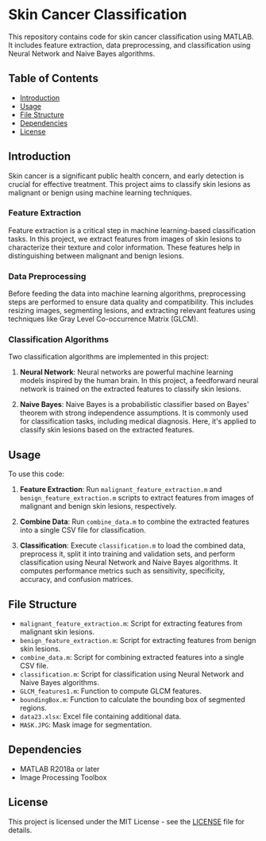 # Skin Cancer Classification

This repository contains code for skin cancer classification using MATLAB. It includes feature extraction, data preprocessing, and classification using Neural Network and Naive Bayes algorithms.

## Table of Contents
- [Introduction](#introduction)
- [Usage](#usage)
- [File Structure](#file-structure)
- [Dependencies](#dependencies)
- [License](#license)

## Introduction
Skin cancer is a significant public health concern, and early detection is crucial for effective treatment. This project aims to classify skin lesions as malignant or benign using machine learning techniques. 

### Feature Extraction
Feature extraction is a critical step in machine learning-based classification tasks. In this project, we extract features from images of skin lesions to characterize their texture and color information. These features help in distinguishing between malignant and benign lesions.

### Data Preprocessing
Before feeding the data into machine learning algorithms, preprocessing steps are performed to ensure data quality and compatibility. This includes resizing images, segmenting lesions, and extracting relevant features using techniques like Gray Level Co-occurrence Matrix (GLCM).

### Classification Algorithms
Two classification algorithms are implemented in this project:

1. **Neural Network**: Neural networks are powerful machine learning models inspired by the human brain. In this project, a feedforward neural network is trained on the extracted features to classify skin lesions.

2. **Naive Bayes**: Naive Bayes is a probabilistic classifier based on Bayes' theorem with strong independence assumptions. It is commonly used for classification tasks, including medical diagnosis. Here, it's applied to classify skin lesions based on the extracted features.

## Usage
To use this code:

1. **Feature Extraction**: Run `malignant_feature_extraction.m` and `benign_feature_extraction.m` scripts to extract features from images of malignant and benign skin lesions, respectively.

2. **Combine Data**: Run `combine_data.m` to combine the extracted features into a single CSV file for classification.

3. **Classification**: Execute `classification.m` to load the combined data, preprocess it, split it into training and validation sets, and perform classification using Neural Network and Naive Bayes algorithms. It computes performance metrics such as sensitivity, specificity, accuracy, and confusion matrices.

## File Structure
- `malignant_feature_extraction.m`: Script for extracting features from malignant skin lesions.
- `benign_feature_extraction.m`: Script for extracting features from benign skin lesions.
- `combine_data.m`: Script for combining extracted features into a single CSV file.
- `classification.m`: Script for classification using Neural Network and Naive Bayes algorithms.
- `GLCM_features1.m`: Function to compute GLCM features.
- `boundingBox.m`: Function to calculate the bounding box of segmented regions.
- `data23.xlsx`: Excel file containing additional data.
- `MASK.JPG`: Mask image for segmentation.

## Dependencies
- MATLAB R2018a or later
- Image Processing Toolbox

## License
This project is licensed under the MIT License - see the [LICENSE](LICENSE) file for details.


